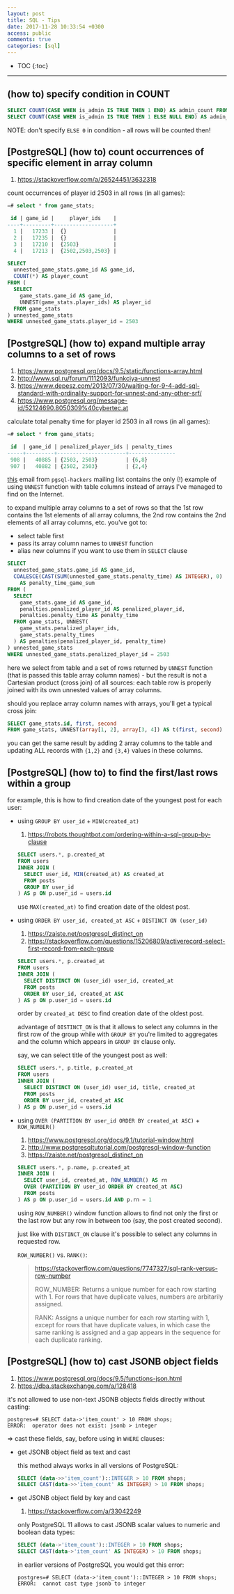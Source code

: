 ```yaml
---
layout: post
title: SQL - Tips
date: 2017-11-28 10:33:54 +0300
access: public
comments: true
categories: [sql]
---
```


<!-- more -->

* TOC
{:toc}
<hr>

(how to) specify condition in COUNT
-----------------------------------

```sql
SELECT COUNT(CASE WHEN is_admin IS TRUE THEN 1 END) AS admin_count FROM users;
SELECT COUNT(CASE WHEN is_admin IS TRUE THEN 1 ELSE NULL END) AS admin_count FROM users;
```

NOTE: don't specify `ELSE 0` in condition - all rows will be counted then!

[PostgreSQL] (how to) count occurrences of specific element in array column
---------------------------------------------------------------------------

1. <https://stackoverflow.com/a/26524451/3632318>

count occurrences of player id 2503 in all rows (in all games):

```sql
=# select * from game_stats;

 id | game_id |     player_ids    |
----+---------+-------------------+
  1 |   17233 |  {}               |
  2 |   17235 |  {}               |
  3 |   17210 |  {2503}           |
  4 |   17213 |  {2502,2503,2503} |
```

```sql
SELECT
  unnested_game_stats.game_id AS game_id,
  COUNT(*) AS player_count
FROM (
  SELECT
    game_stats.game_id AS game_id,
    UNNEST(game_stats.player_ids) AS player_id
  FROM game_stats
) unnested_game_stats
WHERE unnested_game_stats.player_id = 2503
```

[PostgreSQL] (how to) expand multiple array columns to a set of rows
--------------------------------------------------------------------

1. <https://www.postgresql.org/docs/9.5/static/functions-array.html>
2. <http://www.sql.ru/forum/1112093/funkciya-unnest>
3. <https://www.depesz.com/2013/07/30/waiting-for-9-4-add-sql-standard-with-ordinality-support-for-unnest-and-any-other-srf/>
4. <https://www.postgresql.org/message-id/52124690.8050309%40cybertec.at>

calculate total penalty time for player id 2503 in all rows (in all games):

```sql
=# select * from game_stats;

 id  | game_id | penalized_player_ids | penalty_times
-----+---------+----------------------+---------------
 908 |   40885 | {2503, 2503}         | {6,8}
 907 |   40882 | {2502, 2503}         | {2,4}
```

[this](<https://www.postgresql.org/message-id/52124690.8050309%40cybertec.at>)
email from `pgsql-hackers` mailing list contains the only (!) example of using
`UNNEST` function with table columns instead of arrays I've managed to find on
the Internet.

to expand multiple array columns to a set of rows so that the 1st row contains
the 1st elements of all array columns, the 2nd row contains the 2nd elements of
all array columns, etc. you've got to:

- select table first
- pass its array column names to `UNNEST` function
- alias new columns if you want to use them in `SELECT` clause

```sql
SELECT
  unnested_game_stats.game_id AS game_id,
  COALESCE(CAST(SUM(unnested_game_stats.penalty_time) AS INTEGER), 0)
    AS penalty_time_game_sum
FROM (
  SELECT
    game_stats.game_id AS game_id,
    penalties.penalized_player_id AS penalized_player_id,
    penalties.penalty_time AS penalty_time
  FROM game_stats, UNNEST(
    game_stats.penalized_player_ids,
    game_stats.penalty_times
  ) AS penalties(penalized_player_id, penalty_time)
) unnested_game_stats
WHERE unnested_game_stats.penalized_player_id = 2503
```

here we select from table and a set of rows returned by `UNNEST` function
(that is passed this table array column names) - but the result is not a
Cartesian product (cross join) of all sources: each table row is properly
joined with its own unnested values of array columns.

should you replace array column names with arrays, you'll get a typical
cross join:

```sql
SELECT game_stats.id, first, second
FROM game_stats, UNNEST(array[1, 2], array[3, 4]) AS t(first, second)
```

you can get the same result by adding 2 array columns to the table and
updating ALL records with `{1,2}` and `{3,4}` values in these columns.

[PostgreSQL] (how to) to find the first/last rows within a group
----------------------------------------------------------------

for example, this is how to find creation date of the youngest post for
each user:

- using `GROUP BY user_id` + `MIN(created_at)`

  1. <https://robots.thoughtbot.com/ordering-within-a-sql-group-by-clause>

  ```sql
  SELECT users.*, p.created_at
  FROM users
  INNER JOIN (
    SELECT user_id, MIN(created_at) AS created_at
    FROM posts
    GROUP BY user_id
  ) AS p ON p.user_id = users.id
  ```

  use `MAX(created_at)` to find creation date of the oldest post.

- using `ORDER BY user_id, created_at ASC` + `DISTINCT ON (user_id)`

  1. <https://zaiste.net/postgresql_distinct_on>
  2. <https://stackoverflow.com/questions/15206809/activerecord-select-first-record-from-each-group>

  ```sql
  SELECT users.*, p.created_at
  FROM users
  INNER JOIN (
    SELECT DISTINCT ON (user_id) user_id, created_at
    FROM posts
    ORDER BY user_id, created_at ASC
  ) AS p ON p.user_id = users.id
  ```

  order by `created_at DESC` to find creation date of the oldest post.

  advantage of `DISTINCT_ON` is that it allows to select any columns in the
  first row of the group while with `GROUP BY` you're limited to aggregates
  and the column which appears in `GROUP BY` clause only.

  say, we can select title of the youngest post as well:

  ```sql
  SELECT users.*, p.title, p.created_at
  FROM users
  INNER JOIN (
    SELECT DISTINCT ON (user_id) user_id, title, created_at
    FROM posts
    ORDER BY user_id, created_at ASC
  ) AS p ON p.user_id = users.id
  ```

- using `OVER (PARTITION BY user_id ORDER BY created_at ASC)` + `ROW_NUMBER()`

  1. <https://www.postgresql.org/docs/9.1/tutorial-window.html>
  2. <http://www.postgresqltutorial.com/postgresql-window-function>
  3. <https://zaiste.net/postgresql_distinct_on>

  ```sql
  SELECT users.*, p.name, p.created_at
  INNER JOIN (
    SELECT user_id, created_at, ROW_NUMBER() AS rn
    OVER (PARTITION BY user_id ORDER BY created_at ASC)
    FROM posts
  ) AS p ON p.user_id = users.id AND p.rn = 1
  ```

  using `ROW_NUMBER()` window function allows to find not only the first or
  the last row but any row in between too (say, the post created second).

  just like with `DISTINCT_ON` clause it's possible to select any columns in
  requested row.

  `ROW_NUMBER()` vs. `RANK()`:

  > <https://stackoverflow.com/questions/7747327/sql-rank-versus-row-number>
  >
  > ROW_NUMBER: Returns a unique number for each row starting with 1. For
  > rows that have duplicate values, numbers are arbitarily assigned.
  >
  > RANK: Assigns a unique number for each row starting with 1, except for
  > rows that have duplicate values, in which case the same ranking is
  > assigned and a gap appears in the sequence for each duplicate ranking.

[PostgreSQL] (how to) cast JSONB object fields
----------------------------------------------

1. <https://www.postgresql.org/docs/9.5/functions-json.html>
2. <https://dba.stackexchange.com/a/128418>

it's not allowed to use non-text JSONB objects fields directly without casting:

```
postgres=# SELECT data->'item_count' > 10 FROM shops;
ERROR:  operator does not exist: jsonb > integer
```

=> cast these fields, say, before using in `WHERE` clauses:

- get JSONB object field as text and cast

  this method always works in all versions of PostgreSQL:

  ```sql
  SELECT (data->>'item_count')::INTEGER > 10 FROM shops;
  SELECT CAST(data->>'item_count' AS INTEGER) > 10 FROM shops;
  ```

- get JSONB object field by key and cast

  1. <https://stackoverflow.com/a/33042249>

  only PostgreSQL 11 allows to cast JSONB scalar values to numeric and
  boolean data types:

  ```sql
  SELECT (data->'item_count')::INTEGER > 10 FROM shops;
  SELECT CAST(data->'item_count' AS INTEGER) > 10 FROM shops;
  ```

  in earlier versions of PostgreSQL you would get this error:

  ```
  postgres=# SELECT (data->'item_count')::INTEGER > 10 FROM shops;
  ERROR:  cannot cast type jsonb to integer
  ```
